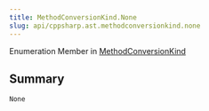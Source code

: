 ```yaml
---
title: MethodConversionKind.None
slug: api/cppsharp.ast.methodconversionkind.none
---
```

Enumeration Member in [MethodConversionKind](/api/cppsharp/ast/methodconversionkind)

## Summary



```csharp
None
```

